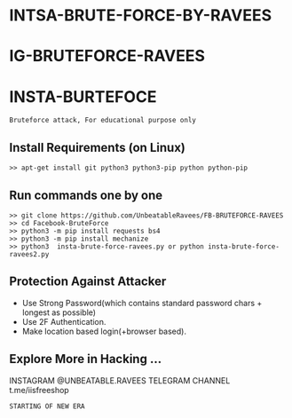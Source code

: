 # INTSA-BRUTE-FORCE-BY-RAVEES
# IG-BRUTEFORCE-RAVEES
# INSTA-BURTEFOCE
```
Bruteforce attack, For educational purpose only
```

## Install Requirements (on Linux)
```
>> apt-get install git python3 python3-pip python python-pip
```

## Run commands one by one
```
>> git clone https://github.com/UnbeatableRavees/FB-BRUTEFORCE-RAVEES
>> cd Facebook-BruteForce
>> python3 -m pip install requests bs4
>> python3 -m pip install mechanize
>> python3  insta-brute-force-ravees.py or python insta-brute-force-ravees2.py
```



## Protection Against Attacker
* Use Strong Password(which contains standard password chars + longest as possible)
* Use 2F Authentication.
* Make location based login(+browser based).

## Explore More in Hacking ...
INSTAGRAM @UNBEATABLE.RAVEES
TELEGRAM CHANNEL t.me/iisfreeshop 

~~~
STARTING OF NEW ERA
~~~

